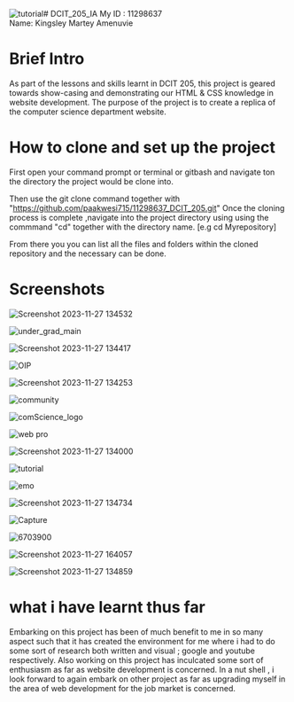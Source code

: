 ![tutorial](https://github.com/paakwesi715/11298637_DCIT_205/assets/135952966/5aca8b06-b639-49bf-b6fe-5dbd95e302e8)# DCIT_205_IA
 My ID : 11298637        
 Name: Kingsley Martey Amenuvie
 
 # Brief Intro
 As part of the lessons and skills learnt in DCIT 205, this project is geared towards show-casing 
and demonstrating our HTML & CSS knowledge in website development. The purpose of the project is to create a replica of the computer science department  website.

# How to clone and set up the project
First open your command prompt or terminal or gitbash and navigate ton the directory 
the project would be clone into.

Then use the git clone command together with "https://github.com/paakwesi715/11298637_DCIT_205.git"
Once the cloning process is complete ,navigate into the project directory using using the commmand "cd" together with the directory name.
[e.g cd Myrepository]

From there you you can list all the files and folders within the cloned repository and the necessary can be done.

# Screenshots

![Screenshot 2023-11-27 134532](https://github.com/paakwesi715/11298637_DCIT_205/assets/135952966/e908710a-e20b-46f8-8acc-e7eb6cff1bd8)




![under_grad_main](https://github.com/paakwesi715/11298637_DCIT_205/assets/135952966/96c07c3a-677b-44a9-ad82-083c88615db1)





![Screenshot 2023-11-27 134417](https://github.com/paakwesi715/11298637_DCIT_205/assets/135952966/44b1ec3b-6162-48a2-bb1a-be5ca455a2a4)


![OIP](https://github.com/paakwesi715/11298637_DCIT_205/assets/135952966/00959d98-02b0-4238-98da-854d007ca990)


![Screenshot 2023-11-27 134253](https://github.com/paakwesi715/11298637_DCIT_205/assets/135952966/bfe8913d-25de-4729-8211-212d17628655)

![community](https://github.com/paakwesi715/11298637_DCIT_205/assets/135952966/b01c54b7-abd8-4b89-a654-062834756b91)

![comScience_logo](https://github.com/paakwesi715/11298637_DCIT_205/assets/135952966/d654b0a2-e450-42c5-bb19-6207c778ea8f)

![web pro](https://github.com/paakwesi715/11298637_DCIT_205/assets/135952966/eea5ca9e-fc11-45b4-9992-e3006dddc5a7)


![Screenshot 2023-11-27 134000](https://github.com/paakwesi715/11298637_DCIT_205/assets/135952966/de4eb246-8bab-47a1-bc38-431cd41dadf5)

![tutorial](https://github.com/paakwesi715/11298637_DCIT_205/assets/135952966/b1cd4318-6e81-40d2-bf9a-402fcf39b848)

![emo](https://github.com/paakwesi715/11298637_DCIT_205/assets/135952966/0db8d5b2-4f8b-4ac1-87e2-f81b7449f9d9)

![Screenshot 2023-11-27 134734](https://github.com/paakwesi715/11298637_DCIT_205/assets/135952966/bd9baf14-7742-47ee-91a9-34743c87b536)

![Capture](https://github.com/paakwesi715/11298637_DCIT_205/assets/135952966/ab7b9968-b619-468e-be71-666fabee5d2c)

![6703900](https://github.com/paakwesi715/11298637_DCIT_205/assets/135952966/438d15b5-b0bd-4c33-93f7-bca877866486)

![Screenshot 2023-11-27 164057](https://github.com/paakwesi715/11298637_DCIT_205/assets/135952966/cf3f4d7c-8a75-4bb7-8604-61d965f789d4)

![Screenshot 2023-11-27 134859](https://github.com/paakwesi715/11298637_DCIT_205/assets/135952966/dd141416-aab3-48a7-b1fd-a59c6974882d)

# what i have learnt thus far
Embarking on this project has been of much benefit to me in so many aspect such that it has created the environment for me where i had  to do some  sort of research  both written and visual ; google and youtube respectively. Also working on this project has inculcated some sort of enthusiasm as far as website development is concerned. In a nut shell , i look forward to again embark on other project as far as upgrading myself in the area of web development for the job market is concerned.


